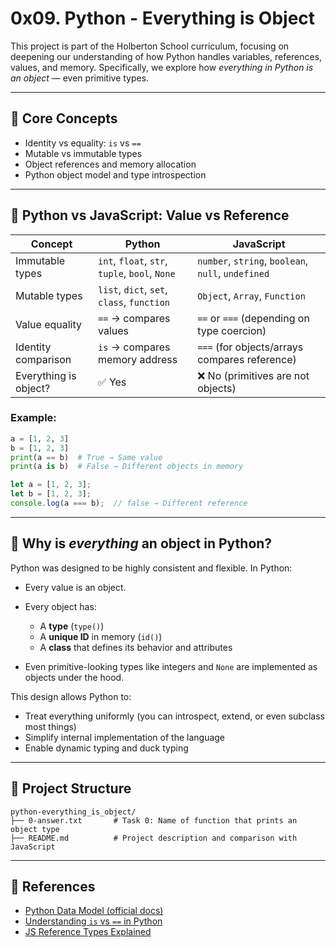 
# 0x09. Python - Everything is Object

This project is part of the Holberton School curriculum, focusing on deepening our understanding of how Python handles variables, references, values, and memory. Specifically, we explore how *everything in Python is an object* — even primitive types.

---

## 🧠 Core Concepts

- Identity vs equality: `is` vs `==`
- Mutable vs immutable types
- Object references and memory allocation
- Python object model and type introspection

---

## 🔄 Python vs JavaScript: Value vs Reference

| Concept             | Python                              | JavaScript                              |
|--------------------|-------------------------------------|-----------------------------------------|
| Immutable types     | `int`, `float`, `str`, `tuple`, `bool`, `None` | `number`, `string`, `boolean`, `null`, `undefined` |
| Mutable types       | `list`, `dict`, `set`, `class`, `function` | `Object`, `Array`, `Function`            |
| Value equality      | `==` → compares values              | `==` or `===` (depending on type coercion) |
| Identity comparison | `is` → compares memory address      | `===` (for objects/arrays compares reference) |
| Everything is object? | ✅ Yes                          | ❌ No (primitives are not objects)        |

### Example:

```python
a = [1, 2, 3]
b = [1, 2, 3]
print(a == b)  # True → Same value
print(a is b)  # False → Different objects in memory
```

```javascript
let a = [1, 2, 3];
let b = [1, 2, 3];
console.log(a === b);  // false → Different reference
```

---

## 🧬 Why is *everything* an object in Python?

Python was designed to be highly consistent and flexible. In Python:

* Every value is an object.
* Every object has:

  * A **type** (`type()`)
  * A **unique ID** in memory (`id()`)
  * A **class** that defines its behavior and attributes
* Even primitive-looking types like integers and `None` are implemented as objects under the hood.

This design allows Python to:

* Treat everything uniformly (you can introspect, extend, or even subclass most things)
* Simplify internal implementation of the language
* Enable dynamic typing and duck typing

---

## 📁 Project Structure

```
python-everything_is_object/
├── 0-answer.txt       # Task 0: Name of function that prints an object type
├── README.md          # Project description and comparison with JavaScript
```

---

## 📝 References

* [Python Data Model (official docs)](https://docs.python.org/3/reference/datamodel.html)
* [Understanding `is` vs `==` in Python](https://realpython.com/python-is-identity-vs-equality/)
* [JS Reference Types Explained](https://developer.mozilla.org/en-US/docs/Web/JavaScript/Data_structures)
